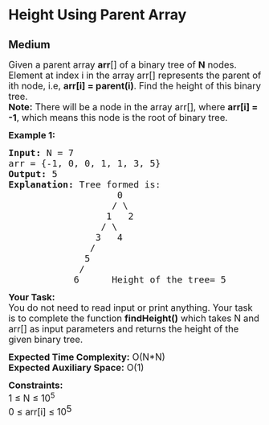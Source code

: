 # Height Using Parent Array
## Medium
<div class="problems_problem_content__Xm_eO"><p><span style="font-size:18px">Given a parent array <strong>arr</strong>[] of a binary tree of <strong>N</strong> nodes. Element at index i in the array arr[] represents the parent of ith node, i.e,&nbsp;<strong>arr[i] = parent(i)</strong>. Find the height of this binary tree.</span><br>
<span style="font-size:18px"><strong>Note:</strong> There will be a node in the array arr[], where <strong>arr[i] = -1</strong>, which means this node is the root of binary tree.</span></p>

<p><strong><span style="font-size:18px">Example 1:</span></strong></p>

<pre><span style="font-size:18px"><strong>Input:</strong> N = 7
arr = {-1, 0, 0, 1, 1, 3, 5}
<strong>Output:</strong> 5
<strong>Explanation:</strong> Tree formed is:
                    0
                   / \
                  1   2
                 / \
                3   4
               /
              5
             /
            6      Height of the tree= 5</span></pre>

<p><span style="font-size:18px"><strong>Your Task:</strong><br>
You do not need to read input or print anything. Your task is to complete the function <strong>findHeight()</strong> which takes N and arr[] as input parameters and returns the height of the given binary tree.</span></p>

<p><span style="font-size:18px"><strong>Expected Time Complexity:</strong> O(N*N)<br>
<strong>Expected Auxiliary Space:</strong> O(1)</span></p>

<p><span style="font-size:18px"><strong>Constraints:</strong><br>
1 ≤ N ≤ 10<sup>5</sup></span><br>
<span style="font-size:18px">0 ≤ arr[i] ≤ 10</span><sup style="font-size:18px">5</sup><span style="font-size:18px">&nbsp; &nbsp;</span></p>
</div>